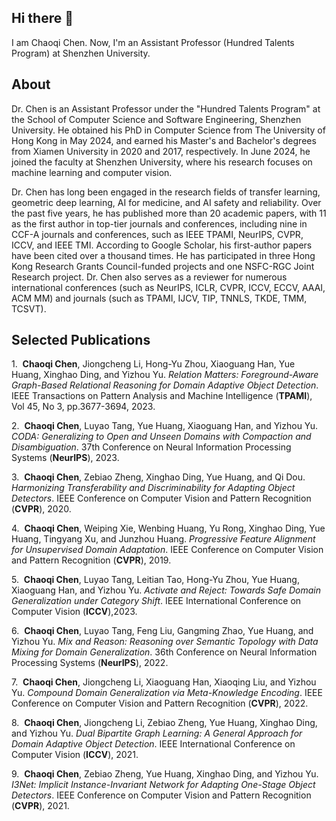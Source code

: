 ## Hi there 👋
I am Chaoqi Chen. Now, I'm an Assistant Professor (Hundred Talents Program) at Shenzhen University.

## About

Dr. Chen is an Assistant Professor under the "Hundred Talents Program" at the School of Computer Science and Software Engineering, Shenzhen University. He obtained his PhD in Computer Science from The University of Hong Kong in May 2024, and earned his Master's and Bachelor's degrees from Xiamen University in 2020 and 2017, respectively. In June 2024, he joined the faculty at Shenzhen University, where his research focuses on machine learning and computer vision.

Dr. Chen has long been engaged in the research fields of transfer learning, geometric deep learning, AI for medicine, and AI safety and reliability. Over the past five years, he has published more than 20 academic papers, with 11 as the first author in top-tier journals and conferences, including nine in CCF-A journals and conferences, such as IEEE TPAMI, NeurIPS, CVPR, ICCV, and IEEE TMI. According to Google Scholar, his first-author papers have been cited over a thousand times. He has participated in three Hong Kong Research Grants Council-funded projects and one NSFC-RGC Joint Research project. Dr. Chen also serves as a reviewer for numerous international conferences (such as NeurIPS, ICLR, CVPR, ICCV, ECCV, AAAI, ACM MM) and journals (such as TPAMI, IJCV, TIP, TNNLS, TKDE, TMM, TCSVT).

## Selected Publications

1.  **Chaoqi Chen**, Jiongcheng Li, Hong-Yu Zhou, Xiaoguang Han, Yue Huang, Xinghao Ding, and Yizhou Yu. _Relation Matters: Foreground-Aware Graph-Based Relational Reasoning for Domain Adaptive Object Detection_. IEEE Transactions on Pattern Analysis and Machine Intelligence (**TPAMI**), Vol 45, No 3, pp.3677-3694, 2023.

2.  **Chaoqi Chen**, Luyao Tang, Yue Huang, Xiaoguang Han, and Yizhou Yu. _CODA: Generalizing to Open and Unseen Domains with Compaction and Disambiguation_. 37th Conference on Neural Information Processing Systems (**NeurIPS**), 2023.

3.  **Chaoqi Chen**, Zebiao Zheng, Xinghao Ding, Yue Huang, and Qi Dou. _Harmonizing Transferability and Discriminability for Adapting Object Detectors_. IEEE Conference on Computer Vision and Pattern Recognition (**CVPR**), 2020.

4.  **Chaoqi Chen**, Weiping Xie, Wenbing Huang, Yu Rong, Xinghao Ding, Yue Huang, Tingyang Xu, and Junzhou Huang. _Progressive Feature Alignment for Unsupervised Domain Adaptation_. IEEE Conference on Computer Vision and Pattern Recognition (**CVPR**), 2019.

5.  **Chaoqi Chen**, Luyao Tang, Leitian Tao, Hong-Yu Zhou, Yue Huang, Xiaoguang Han, and Yizhou Yu. _Activate and Reject: Towards Safe Domain Generalization under Category Shift_. IEEE International Conference on Computer Vision (**ICCV**),2023.

6.  **Chaoqi Chen**, Luyao Tang, Feng Liu, Gangming Zhao, Yue Huang, and Yizhou Yu. _Mix and Reason: Reasoning over Semantic Topology with Data Mixing for Domain Generalization_. 36th Conference on Neural Information Processing Systems (**NeurIPS**), 2022.

7.  **Chaoqi Chen**, Jiongcheng Li, Xiaoguang Han, Xiaoqing Liu, and Yizhou Yu. _Compound Domain Generalization via Meta-Knowledge Encoding_. IEEE Conference on Computer Vision and Pattern Recognition (**CVPR**), 2022.

8.  **Chaoqi Chen**, Jiongcheng Li, Zebiao Zheng, Yue Huang, Xinghao Ding, and Yizhou Yu. _Dual Bipartite Graph Learning: A General Approach for Domain Adaptive Object Detection_. IEEE International Conference on Computer Vision (**ICCV**), 2021.

9.  **Chaoqi Chen**, Zebiao Zheng, Yue Huang, Xinghao Ding, and Yizhou Yu. _I3Net: Implicit Instance-Invariant Network for Adapting One-Stage Object Detectors_. IEEE Conference on Computer Vision and Pattern Recognition (**CVPR**), 2021.
